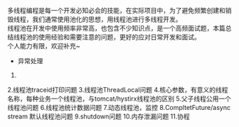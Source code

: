 多线程编程是每一个开发必知必会的技能，在实际项目中，为了避免频繁创建和销毁线程，我们通常使用池化的思想，用线程池进行多线程开发。    
线程池在开发中使用频率非常高，也包含不少知识点，是一个高频面试题，本篇总结线程池的使用经验和需要注意的问题，更好的应对日常开发和面试。     
个人能力有限，欢迎补充~

- 异常处理     

1.
2.线程池traceid打印问题
3.线程池ThreadLocal问题
4.核心参数，有意义的线程名称，每种业务一个线程池，与tomcat/hystirx线程池的区别
5.父子线程公用一个线程池问题
6.线程池统计数据问题
7.动态线程池，监控
8.CompltetFuture/async stream 默认线程池问题
9.shutdown问题
10.内存泄漏问题
11.协程